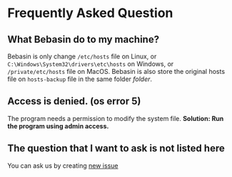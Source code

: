 # Frequently Asked Question

## What Bebasin do to my machine?

Bebasin is only change `/etc/hosts` file on Linux, or `C:\Windows\System32\drivers\etc\hosts` on Windows, or `/private/etc/hosts` file on MacOS. Bebasin is also store the original hosts file on `hosts-backup` file in the same folder *folder*.

## Access is denied. (os error 5)

The program needs a permission to modify the system file. **Solution: Run the program using admin access.**

## The question that I want to ask is not listed here

You can ask us by creating [new issue](https://github.com/bebasid/bebasin/issues/new)
